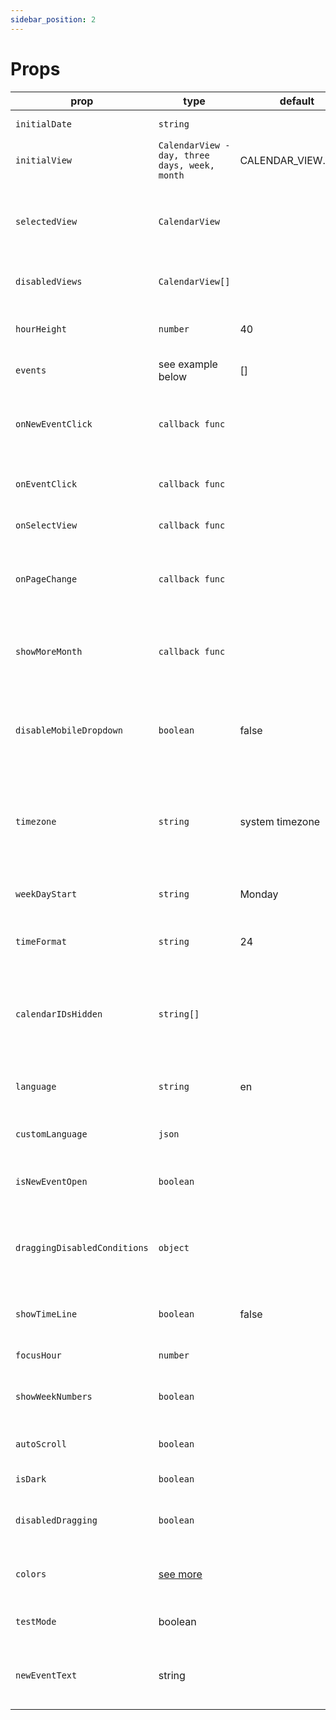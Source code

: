 ```yaml
---
sidebar_position: 2
---
```


# Props

| prop                         | type                                                    | default            | options            | required | desc                                                                            |
|------------------------------|---------------------------------------------------------|--------------------|--------------------|----------|---------------------------------------------------------------------------------|
| `initialDate`                | `string`                                                |                    |                    | false    | starting date for calendar                                                      |
| `initialView`                | `CalendarView - day, three days, week, month`           | CALENDAR_VIEW.WEEK |                    | true     | starts in calendar view                                                         |
| `selectedView`               | `CalendarView`                                          |                    |                    | false    | selected view for control outside of the component                              |
| `disabledViews`              | `CalendarView[]`                                        |                    |                    | false    | disable views you don't need                                                    |
| `hourHeight`                 | `number`                                                | 40                 |                    | false    | height for one hour column in px                                                |
| `events`                     | see example below                                       | []                 |                    | true     | events for calendar                                                             |
| `onNewEventClick`            | `callback func`                                         |                    |                    | false    | callback for clicking on calendar table to create new event                     |
| `onEventClick`               | `callback func`                                         |                    |                    | false    | callback for clicking on event                                                  |
| `onSelectView`               | `callback func`                                         |                    |                    | false    | callback for view change event                                                  |
| `onPageChange`               | `callback func`                                         |                    |                    | false    | callback for navigating through calendar pages                                  |
| `showMoreMonth`              | `callback func`                                         |                    |                    | false    | callback for accessing events which didn't fit in month view                    |
| `disableMobileDropdown`      | `boolean`                                               | false              |                    | false    | disable button for triggering mobile dropdown with views                        |
| `timezone`                   | `string`                                                | system timezone    |                    | false    | IANA timezone format, if not provided, system timezone will be used             |
| `weekDayStart`               | `string`                                                | Monday             | Monday or Sunday   | false    | starting date for week                                                          |
| `timeFormat`                 | `string`                                                | 24                 | 24 or 12           | false    | time format - 24 hours or 12 hours AM/PM                                        |
| `calendarIDsHidden`          | `string[]`                                              |                    |                    | false    | ids in array will be used to filter all events with matchin calendarID property |
| `language`                   | `string`                                                | en                 | en, de, es, fr, ptBR, ru, zh | false    | translate texts to different languages                                          |
| `customLanguage`             | `json`                                                  |                    |  | false    | import your own translation    
| `isNewEventOpen`             | `boolean`                                               |                    |  | false    | show/hide new event dragging element     
| `draggingDisabledConditions` | `object`                                                |                    |  | false    | define rules for disabling event dragging with key value object     
| `showTimeLine`               | `boolean`                                               | false              |  | false    | show timeline representing current time     
`focusHour`               | `number`                                                |               |  | false    | initial focus to hour    
`showWeekNumbers`               | `boolean`                                               |               |  | false    | show week numbers in month and day views    
`autoScroll`               | `boolean`                                               |               |  | false    | scroll to current time on load    
`isDark`               | `boolean`                                               |               |  | false    | set dark theme
`disabledDragging`               | `boolean`                                               |               |  | false    | disable dragging and resizing globally
`colors`               | [see more](https://docs.kalend.org/docs/basics/styling) |               |  | false    | set custom colors for dark/light theme
`testMode`               | boolean                                                 |               |  | false    | disable validations for testing
`newEventText`               | string                                                 |               |  | false    | custom new event text replaces default "New event"

